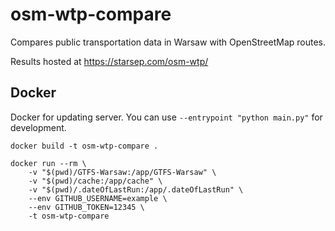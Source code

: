# osm-wtp-compare
Compares public transportation data in Warsaw with OpenStreetMap routes.

Results hosted at https://starsep.com/osm-wtp/

## Docker
Docker for updating server.
You can use `--entrypoint "python main.py"` for development.

```
docker build -t osm-wtp-compare .

docker run --rm \
    -v "$(pwd)/GTFS-Warsaw:/app/GTFS-Warsaw" \
    -v "$(pwd)/cache:/app/cache" \
    -v "$(pwd)/.dateOfLastRun:/app/.dateOfLastRun" \
    --env GITHUB_USERNAME=example \
    --env GITHUB_TOKEN=12345 \
    -t osm-wtp-compare
```
